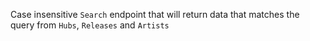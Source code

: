 Case insensitive `Search` endpoint that will return data that matches the query from `Hubs`, `Releases` and `Artists`